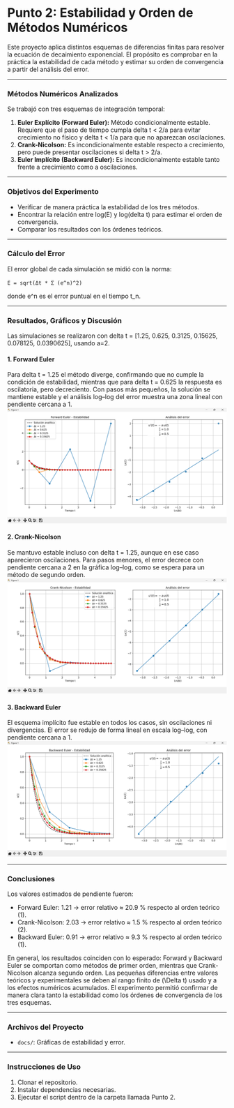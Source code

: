 # Punto 2: Estabilidad y Orden de Métodos Numéricos

Este proyecto aplica distintos esquemas de diferencias finitas para resolver la ecuación de decaimiento exponencial. El propósito es comprobar en la práctica la estabilidad de cada método y estimar su orden de convergencia a partir del análisis del error.

---

### Métodos Numéricos Analizados

Se trabajó con tres esquemas de integración temporal:

1. **Euler Explícito (Forward Euler):** Método condicionalmente estable. Requiere que el paso de tiempo cumpla delta t < 2/a para evitar crecimiento no físico y delta t < 1/a para que no aparezcan oscilaciones.
2. **Crank-Nicolson:** Es incondicionalmente estable respecto a crecimiento, pero puede presentar oscilaciones si delta t > 2/a.
3. **Euler Implícito (Backward Euler):** Es incondicionalmente estable tanto frente a crecimiento como a oscilaciones.

---

### Objetivos del Experimento

- Verificar de manera práctica la estabilidad de los tres métodos.  
- Encontrar la relación entre log(E) y log(delta t) para estimar el orden de convergencia.  
- Comparar los resultados con los órdenes teóricos.  

---

### Cálculo del Error

El error global de cada simulación se midió con la norma:

`E = sqrt(Δt * Σ (e^n)^2)`

donde e^n es el error puntual en el tiempo t_n.  

---

### Resultados, Gráficos y Discusión

Las simulaciones se realizaron con delta t = [1.25, 0.625, 0.3125, 0.15625, 0.078125, 0.0390625], usando a=2.  

#### **1. Forward Euler**
Para delta t = 1.25 el método diverge, confirmando que no cumple la condición de estabilidad, mientras que para delta t = 0.625 la respuesta es oscilatoria, pero decreciento. Con pasos más pequeños, la solución se mantiene estable y el análisis log–log del error muestra una zona lineal con pendiente cercana a 1.  
![Forward Euler - Estabilidad y Orden](docs/forward_euler_plots.png)

#### **2. Crank-Nicolson**
Se mantuvo estable incluso con delta t = 1.25, aunque en ese caso aparecieron oscilaciones. Para pasos menores, el error decrece con pendiente cercana a 2 en la gráfica log–log, como se espera para un método de segundo orden.  
![Crank-Nicolson - Estabilidad y Orden](docs/crank_nicolson_plots.png)

#### **3. Backward Euler**
El esquema implícito fue estable en todos los casos, sin oscilaciones ni divergencias. El error se redujo de forma lineal en escala log–log, con pendiente cercana a 1.  
![Backward Euler - Estabilidad y Orden](docs/backward_euler_plots.png)

---

### Conclusiones

Los valores estimados de pendiente fueron:  

- Forward Euler: 1.21 → error relativo ≈ 20.9 % respecto al orden teórico (1).  
- Crank-Nicolson: 2.03 → error relativo ≈ 1.5 % respecto al orden teórico (2).  
- Backward Euler: 0.91 → error relativo ≈ 9.3 % respecto al orden teórico (1).  

En general, los resultados coinciden con lo esperado: Forward y Backward Euler se comportan como métodos de primer orden, mientras que Crank-Nicolson alcanza segundo orden. Las pequeñas diferencias entre valores teóricos y experimentales se deben al rango finito de \(\Delta t\) usado y a los efectos numéricos acumulados. El experimento permitió confirmar de manera clara tanto la estabilidad como los órdenes de convergencia de los tres esquemas.

---

### Archivos del Proyecto

- `docs/`: Gráficas de estabilidad y error.  

---

### Instrucciones de Uso

1. Clonar el repositorio.  
2. Instalar dependencias necesarias.  
3. Ejecutar el script dentro de la carpeta llamada Punto 2.
